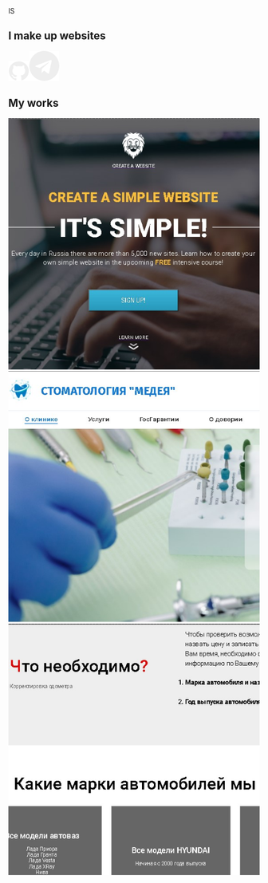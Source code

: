 <!DOCTYPE html><html lang="en"><head><meta charset="UTF-8"><meta name="viewport" content="width=device-width,initial-scale=1"><meta http-equiv="X-UA-Compatible" content="ie=edge"><title>l</title><meta name="title" content="l"><meta name="description" content="create a web-sites"><link rel="stylesheet" href="css/style.min.css"></head><body><main><section class="promo"><div class="container"><div class="promo__logo">lS</div><h1 class="promo__title">I make up websites</h1><div class="promo__contacts"><a href="https://github.com/elminate" class="promo__link"><img src="ico/soc/Github.svg" alt="github/elminate"></a><a href="https://t.me/elminate" class="promo__link"><img src="ico/soc/Telegram.svg" alt="telegrame/elminate"></a></div></div></section><section class="work"><div class="container"><h2 class="work__title">My works</h2><div class="work__items"><div class="work__item"><a href="html/we.bin.ar/index.html" class="work__link"><img src="img/works/webinar.jpg" alt="webinar"></a></div><div class="work__item"><a href="html/medeadent.ru/index.html" class="work__link"><img src="img/works/medeadent.ru.jpg" alt="dent"></a></div><div class="work__item"><a href="html/probegu.net/index.html" class="work__link"><img src="img/works/probegu.net.jpg" alt="probegu.net"></a></div></div></div></section></main></body></html>
